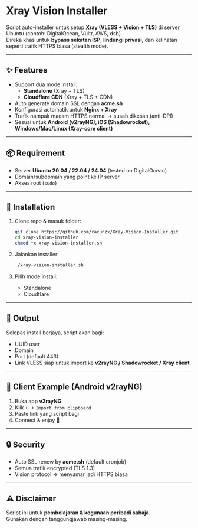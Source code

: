 # Xray Vision Installer

Script auto-installer untuk setup **Xray (VLESS + Vision + TLS)** di server Ubuntu (contoh: DigitalOcean, Vultr, AWS, dsb).  
Direka khas untuk **bypass sekatan ISP**, **lindungi privasi**, dan kelihatan seperti trafik HTTPS biasa (stealth mode).

---

## ✨ Features
- Support dua mode install:
  - **Standalone** (Xray + TLS)
  - **Cloudflare CDN** (Xray + TLS + CDN)
- Auto generate domain SSL dengan **acme.sh**
- Konfigurasi automatik untuk **Nginx + Xray**
- Trafik nampak macam HTTPS normal → susah dikesan (anti-DPI)
- Sesuai untuk **Android (v2rayNG), iOS (Shadowrocket), Windows/Mac/Linux (Xray-core client)**

---

## 📦 Requirement
- Server **Ubuntu 20.04 / 22.04 / 24.04** (tested on DigitalOcean)
- Domain/subdomain yang point ke IP server
- Akses root (`sudo`)

---

## 🚀 Installation
1. Clone repo & masuk folder:
   ```bash
   git clone https://github.com/racunzx/Xray-Vision-Installer.git
   cd xray-vision-installer
   chmod +x xray-vision-installer.sh
   ```

2. Jalankan installer:
   ```bash
   ./xray-vision-installer.sh
   ```

3. Pilih mode install:
   - Standalone  
   - Cloudflare

---

## 🔑 Output
Selepas install berjaya, script akan bagi:
- UUID user
- Domain
- Port (default 443)
- Link VLESS siap untuk import ke **v2rayNG / Shadowrocket / Xray client**

---

## 📱 Client Example (Android v2rayNG)
1. Buka app **v2rayNG**
2. Klik `+` → `Import from clipboard`
3. Paste link yang script bagi
4. Connect & enjoy 🚀

---

## 🔒 Security
- Auto SSL renew by **acme.sh** (default cronjob)
- Semua trafik encrypted (TLS 1.3)
- Vision protocol → menyamar jadi HTTPS biasa

---

## ⚠️ Disclaimer
Script ini untuk **pembelajaran & kegunaan peribadi sahaja**.  
Gunakan dengan tanggungjawab masing-masing.
